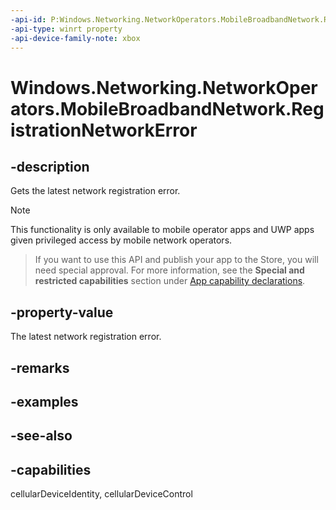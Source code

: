 ```yaml
---
-api-id: P:Windows.Networking.NetworkOperators.MobileBroadbandNetwork.RegistrationNetworkError
-api-type: winrt property
-api-device-family-note: xbox
---
```


<!-- Property syntax
public uint RegistrationNetworkError { get; }
-->

# Windows.Networking.NetworkOperators.MobileBroadbandNetwork.RegistrationNetworkError

## -description
Gets the latest network registration error.

> [!NOTE]
> This functionality is only available to mobile operator apps and UWP apps given privileged access by mobile network operators.



> If you want to use this API and publish your app to the Store, you will need special approval. For more information, see the **Special and restricted capabilities** section under [App capability declarations](https://docs.microsoft.com/windows/uwp/packaging/app-capability-declarations). 

## -property-value
The latest network registration error.

## -remarks

## -examples

## -see-also

## -capabilities
cellularDeviceIdentity, cellularDeviceControl
